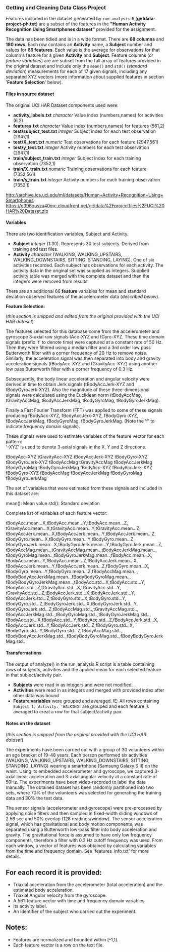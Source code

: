 ### Getting and Cleaning Data Class Project

Features included in the dataset generated by `run_analysis.R` (**getdata-project-ph.txt**) are a subset of the features in the **"Human Activity Recognition Using Smartphones dataset"** provided for the assignment.

The data has been tidied and is in a wide format. There are **68 columns** and **180 rows**. Each row contains an **Activity** name, a **Subject** number and values for **66 features**. Each value is the average for observations for that column's feature for a given **Activity** and **Subject**. Feature columns (*or feature variables*) are are subset from the full array of features provided in the original dataset and include only the `mean()` and `std()` (*standard deviation*) measurements for each of 17 given signals, including any separated XYZ vectors (more information about supplied features in section '**Feature Selection**' below).

#### Files in source dataset

The original UCI HAR Dataset components used were:

- **activity_labels.txt** *character* Value index (numbers,names) for activities (6,2)
- **features.txt** *character* Value index (numbers,names) for features (561,2)
- **test/subject_test.txt** *integer* Subject index for each test observation (2947,1)
- **test/X_test.txt** *numeric* Test observations for each feature (2947,561)
- **test/y_test.txt** *integer* Activity numbers for each test observation (2947,1)
- **train/subject_train.txt** *integer* Subject index for each training observation (7352,1)
- **train/X_train.txt** *numeric* Training observations for each feature (7352,561)
- **train/y_train.txt** *integer* Activity numbers for each training observation (7352,1)


http://archive.ics.uci.edu/ml/datasets/Human+Activity+Recognition+Using+Smartphones
https://d396qusza40orc.cloudfront.net/getdata%2Fprojectfiles%2FUCI%20HAR%20Dataset.zip




#### Variables

There are two identification variables, Subject and Activity.

- **Subject** 
    *integer* (1:30). Represents 30 test subjects. 
    Derived from training and test files.
- **Activity** *character* (WALKING, WALKING\_UPSTAIRS, WALKING\_DOWNSTAIRS, SITTING, STANDING, LAYING). 
    One of six activities recorded.
    Each subject has observations for each activity.
    The activity data in the original set was supplied as integers. 
    Supplied activity table was merged with the complete dataset and then the integers were removed from results.


There are an additional 66 **feature** variables for mean and standard deviation observed features of the accelerometer data (*described below*). 


**Feature Selection:**

(*this section is snipped and edited from the original provided with the UCI HAR dataset*)

The features selected for this database come from the accelerometer and gyroscope 3-axial raw signals tAcc-XYZ and tGyro-XYZ. These time domain signals (prefix 't' to denote time) were captured at a constant rate of 50 Hz. Then they were filtered using a median filter and a 3rd order low pass Butterworth filter with a corner frequency of 20 Hz to remove noise. Similarly, the acceleration signal was then separated into body and gravity acceleration signals (tBodyAcc-XYZ and tGravityAcc-XYZ) using another low pass Butterworth filter with a corner frequency of 0.3 Hz. 

Subsequently, the body linear acceleration and angular velocity were derived in time to obtain Jerk signals (tBodyAccJerk-XYZ and tBodyGyroJerk-XYZ). Also the magnitude of these three-dimensional signals were calculated using the Euclidean norm (tBodyAccMag, tGravityAccMag, tBodyAccJerkMag, tBodyGyroMag, tBodyGyroJerkMag). 

Finally a Fast Fourier Transform (FFT) was applied to some of these signals producing fBodyAcc-XYZ, fBodyAccJerk-XYZ, fBodyGyro-XYZ, fBodyAccJerkMag, fBodyGyroMag, fBodyGyroJerkMag. (Note the 'f' to indicate frequency domain signals). 

These signals were used to estimate variables of the feature vector for each pattern:  
'-XYZ' is used to denote 3-axial signals in the X, Y and Z directions.

tBodyAcc-XYZ
tGravityAcc-XYZ
tBodyAccJerk-XYZ
tBodyGyro-XYZ
tBodyGyroJerk-XYZ
tBodyAccMag
tGravityAccMag
tBodyAccJerkMag
tBodyGyroMag
tBodyGyroJerkMag
fBodyAcc-XYZ
fBodyAccJerk-XYZ
fBodyGyro-XYZ
fBodyAccMag
fBodyAccJerkMag
fBodyGyroMag
fBodyGyroJerkMag

The set of variables that were estimated from these signals and included in this dataset are: 

mean(): Mean value
std(): Standard deviation


Complete list of variables of each feature vector:

   tBodyAcc.mean...X,tBodyAcc.mean...Y,tBodyAcc.mean...Z,
   tGravityAcc.mean...X,tGravityAcc.mean...Y,tGravityAcc.mean...Z,
   tBodyAccJerk.mean...X,tBodyAccJerk.mean...Y,tBodyAccJerk.mean...Z,
   tBodyGyro.mean...X,tBodyGyro.mean...Y,tBodyGyro.mean...Z,
   tBodyGyroJerk.mean...X,tBodyGyroJerk.mean...Y,tBodyGyroJerk.mean...Z,
   tBodyAccMag.mean..,tGravityAccMag.mean..,tBodyAccJerkMag.mean..,
   tBodyGyroMag.mean..,tBodyGyroJerkMag.mean..,fBodyAcc.mean...X,
   fBodyAcc.mean...Y,fBodyAcc.mean...Z,fBodyAccJerk.mean...X,
   fBodyAccJerk.mean...Y,fBodyAccJerk.mean...Z,fBodyGyro.mean...X,
   fBodyGyro.mean...Y,fBodyGyro.mean...Z,fBodyAccMag.mean..,
   fBodyBodyAccJerkMag.mean..,fBodyBodyGyroMag.mean..,
   fBodyBodyGyroJerkMag.mean..,tBodyAcc.std...X,tBodyAcc.std...Y,
   tBodyAcc.std...Z,tGravityAcc.std...X,tGravityAcc.std...Y,
   tGravityAcc.std...Z,tBodyAccJerk.std...X,tBodyAccJerk.std...Y,
   tBodyAccJerk.std...Z,tBodyGyro.std...X,tBodyGyro.std...Y,
   tBodyGyro.std...Z,tBodyGyroJerk.std...X,tBodyGyroJerk.std...Y,
   tBodyGyroJerk.std...Z,tBodyAccMag.std..,tGravityAccMag.std..,
   tBodyAccJerkMag.std..,tBodyGyroMag.std..,tBodyGyroJerkMag.std..,
   fBodyAcc.std...X,fBodyAcc.std...Y,fBodyAcc.std...Z,fBodyAccJerk.std...X,
   fBodyAccJerk.std...Y,fBodyAccJerk.std...Z,fBodyGyro.std...X,
   fBodyGyro.std...Y,fBodyGyro.std...Z,fBodyAccMag.std..,
   fBodyBodyAccJerkMag.std..,fBodyBodyGyroMag.std..,fBodyBodyGyroJerkMag.std..

#### Transformations

The output of analyze() in the run_analysis.R script is a table containing rows of subjects, activities and the applied mean for each selected feature in that subject/activity pair. 

- **Subjects** were read in as integers and were not modified.
- **Activities** were read in as integers and merged with provided index after other data was bound
- **Feature variables** were grouped and averaged. IE: All rows containing `Subject 1, Activity: 'WALKING'` are grouped and each feature is averaged to creat a row for that subject/activity pair. 
   

#### Notes on the dataset
(*this section is snipped from the original provided with the UCI HAR dataset*)


The experiments have been carried out with a group of 30 volunteers within an age bracket of 19-48 years. Each person performed six activities (WALKING, WALKING\_UPSTAIRS, WALKING\_DOWNSTAIRS, SITTING, STANDING, LAYING) wearing a smartphone (Samsung Galaxy S II) on the waist. Using its embedded accelerometer and gyroscope, we captured 3-axial linear acceleration and 3-axial angular velocity at a constant rate of 50Hz. The experiments have been video-recorded to label the data manually. The obtained dataset has been randomly partitioned into two sets, where 70% of the volunteers was selected for generating the training data and 30% the test data. 

The sensor signals (accelerometer and gyroscope) were pre-processed by applying noise filters and then sampled in fixed-width sliding windows of 2.56 sec and 50% overlap (128 readings/window). The sensor acceleration signal, which has gravitational and body motion components, was separated using a Butterworth low-pass filter into body acceleration and gravity. The gravitational force is assumed to have only low frequency components, therefore a filter with 0.3 Hz cutoff frequency was used. From each window, a vector of features was obtained by calculating variables from the time and frequency domain. See 'features_info.txt' for more details. 

**For each record it is provided:**
---
- Triaxial acceleration from the accelerometer (total acceleration) and the estimated body acceleration.
- Triaxial Angular velocity from the gyroscope. 
- A 561-feature vector with time and frequency domain variables. 
- Its activity label. 
- An identifier of the subject who carried out the experiment.


**Notes:**
---
- Features are normalized and bounded within [-1,1].
- Each feature vector is a row on the text file.
